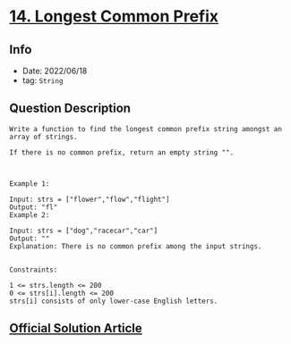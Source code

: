 # [14. Longest Common Prefix](https://leetcode.com/problems/longest-common-prefix/)

## Info

- Date: 2022/06/18
- tag: `String`

## Question Description

```
Write a function to find the longest common prefix string amongst an array of strings.

If there is no common prefix, return an empty string "".



Example 1:

Input: strs = ["flower","flow","flight"]
Output: "fl"
Example 2:

Input: strs = ["dog","racecar","car"]
Output: ""
Explanation: There is no common prefix among the input strings.


Constraints:

1 <= strs.length <= 200
0 <= strs[i].length <= 200
strs[i] consists of only lower-case English letters.
```

## [Official Solution Article](https://leetcode.com/problems/longest-common-prefix/solution/)
